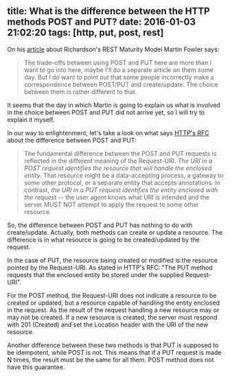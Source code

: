 title: What is the difference between the HTTP methods POST and PUT?
date: 2016-01-03 21:02:20
tags: [http, put, post, rest]
---

On his [article](http://martinfowler.com/articles/richardsonMaturityModel.html) about Richardson's REST Maturity Model Martin Fowler says:

> The trade-offs between using POST and PUT here are more than I want to go into here, maybe I'll do a separate article on them some day. But I do want to point out that some people incorrectly make a correspondence between POST/PUT and create/update. The choice between them is rather different to that.

It seems that the day in which Martin is going to explain us what is involved in the choice between POST and PUT did not arrive yet, so I will try to explain it myself.

In our way to enlightenment, let's take a look on what says [HTTP's RFC](http://tools.ietf.org/html/rfc2616#section-9.6) about the difference between POST and PUT:

> The fundamental difference between the POST and PUT requests is reflected in the different meaning of the Request-URI. *The URI in a POST request identifies the resource that will handle the enclosed entity.* That resource might be a data-accepting process, a gateway to some other protocol, or a separate entity that accepts annotations. In contrast, *the URI in a PUT request identifies the entity enclosed with the request* -- the user agent knows what URI is intended and the server MUST NOT attempt to apply the request to some other resource.

So, the difference between POST and PUT has nothing to do with create/update. Actually, both methods can create or update a resource. The difference is in what resource is going to be created/updated by the request.

In the case of PUT, the resource being created or modified is the resource pointed by the Request-URI. As stated in HTTP's RFC: "The PUT method requests that the enclosed entity be stored under the supplied Request-URI".

For the POST method, the Request-URI does not indicate a resource to be created or updated, but a resource capable of handling the entity enclosed in the request. As the result of the request handling a new resource may or may not be created. If a new resource is created, the server must respond with 201 (Created) and set the Location header with the URI of the new resource.

Another difference between these two methods is that PUT is supposed to be idempotent, while POST is not. This means that if a PUT request is made N times, the result must be the same for all them. POST method does not have this guarantee.
